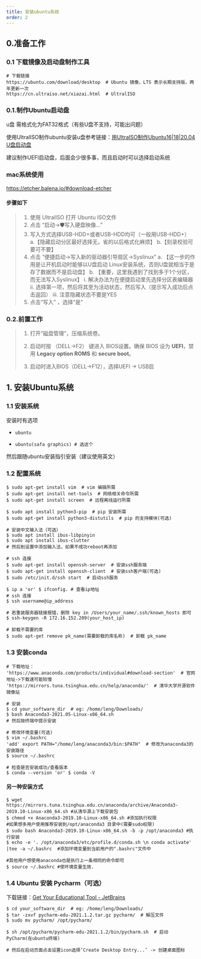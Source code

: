 ```yaml
---
title: 安装ubuntu系统
order: 2
---
```


## 0.准备工作

### 0.1 下载镜像及启动盘制作工具

```shell
# 下载链接 
https://ubuntu.com/download/desktop  # Ubuntu 镜像，LTS 表示长期支持版，两年更新一次
https://cn.ultraiso.net/xiazai.html  # UltralISO
```

### 0.1.制作Ubuntu启动盘

u盘 需格式化为FAT32格式（有些U盘不支持，可能出问题）

使用UltralISO制作ubuntu安装u盘参考链接：[用UltraISO制作Ubuntu16|18|20.04 U盘启动盘](https://www.cnblogs.com/silentdoer/p/13044305.html)

建议制作UEFI启动盘，后面会少很多事，而且启动时可以选择启动系统

### mac系统使用

<https://etcher.balena.io/#download-etcher>

#### 步骤如下

> 1. 使用 UltralISO 打开 Ubuntu ISO文件
> 2. 点击 “启动→🛡️写入硬盘映像...”
> 3. 写入方式选择USB-HDD+或者USB-HDD均可（一般用USB-HDD+）
>    a.【隐藏启动分区最好选择无，省的以后格式化麻烦】
>    b.【刻录校验可要可不要】
> 4. 点击 “便捷启动→写入新的驱动器引导扇区→Syslinux”
>     a. 【这一步的作用是让开机启动时能够以U盘启动 Linux安装系统，否则U盘就相当于是存了数据而不是启动盘】
>     b. 【重要，这里我遇到了找到多于1个分区，而无法写入Syslinux】
>      i. 解决办法为在便捷启动里先选择分区表编辑器
>      ii. 选择第一项，然后将其至为活动状态，然后写入（提示写入成功后点击返回）
>      iii. 注意隐藏状态不要是YES
> 5. 点击“写入” ，选择“是”

### 0.2.前置工作

> 1. 打开“磁盘管理”，压缩系统卷。
>
> 2. 启动时按 （DELL->F2） 键进入 BIOS设置。确保 BIOS 设为 **UEFI**，禁用 **Legacy option ROMS** 和 **secure boot**。
>
> 3. 启动时进入BIOS（DELL->F12），选择UEFI -> USB启

## 1. 安装Ubuntu系统

### 1.1 安装系统

安装时有选项

* ```shell
  ubuntu
  ```

* ```shell
  ubuntu(safa graphics) # 选这个
  ```

然后跟随ubuntu安装指引安装（建议使用英文）

### 1.2 配置系统

```shell
$ sudo apt-get install vim  # vim 编辑所需
$ sudo apt-get install net-tools  # 网络相关命令所需 
$ sudo apt-get install screen  # 远程离线运行所需

$ sudo apt install python3-pip  # pip 安装所需
$ sudo apt-get install python3-distutils  # pip 的支持模块(可选)

# 安装中文输入法（可选）
$ sudo apt install ibus-libpinyin 
$ sudo apt install ibus-clutter
# 然后到设置中添加输入法，如果不成功reboot再添加

# ssh 连接
$ sudo apt-get install openssh-server  # 安装ssh服务端
$ sudo apt-get install openssh-client  # 安装ssh客户端(可选)
$ sudo /etc/init.d/ssh start  # 启动ssh服务

$ ip a 'or' $ ifconfig. # 查看ip地址
# ssh 连接
$ ssh username@ip_address

# 若重装服务器链接报错，删除 key in /Users/your_name/.ssh/known_hosts 即可
$ ssh-keygen -R 172.16.152.209(your_host_ip)

# 卸载不需要的库
$ sudo apt-get remove pk_name(需要卸载的库名称)  # 卸载 pk_name
```

### 1.3 安装conda

```shell
# 下载地址：
'https://www.anaconda.com/products/individual#download-section'  # 官网地址->下载速可能较慢
'https://mirrors.tuna.tsinghua.edu.cn/help/anaconda/'  # 清华大学开源软件镜像站

# 安装
$ cd your_software_dir  # eg: /home/leng/Downloads/
$ bash Anaconda3-2021.05-Linux-x86_64.sh
# 然后按终端中提示安装

# 修改环境变量(可选)
$ vim ~/.bashrc
'add' export PATH="/home/leng/anaconda3/bin:$PATH"  # 修改为anaconda3的安装路径
$ source ~/.bashrc

# 检查是否安装成功/查看版本
$ conda --version 'or' $ conda -V
```

#### 另一种安装方式

```shell
$ wget https://mirrors.tuna.tsinghua.edu.cn/anaconda/archive/Anaconda3-2019.10-Linux-x86_64.sh #从清华源上下载安装包
$ chmod +x Anaconda3-2019.10-Linux-x86_64.sh #添加执行权限
#如果想多用户使用推荐安装到/opt/anaconda3 目录中(需要sudo权限)
$ sudo bash Anaconda3-2019.10-Linux-x86_64.sh -b -p /opt/anaconda3 #执行安装
$ echo -e '. /opt/anaconda3/etc/profile.d/conda.sh \n conda activate' |tee -a ~/.bashrc  #添加环境变量到当前用户的".bashrc"文件中

#其他用户想使用anaconda也是执行上一条相同的命令即可
$ source ~/.bashrc #使环境变量生效.
```

### 1.4 Ubuntu 安装 Pycharm（可选）

下载链接：[Get Your Educational Tool - JetBrains](https://www.jetbrains.com/edu-products/download/#section=pycharm-edu)

```shell
$ cd your_software_dir  # eg: /home/leng/Downloads/
$ tar -zxvf pycharm-edu-2021.1.2.tar.gz pycharm/  # 解压文件
$ sudo mv pycharm/ /opt/pycharm/

$ sh /opt/pycharm/pycharm-edu-2021.1.2/bin/pycharm.sh  # 启动 PyCharm(在ubuntu终端)

# 然后在启动页面点击设置icon选择‘Create Desktop Entry...’ -> 创建桌面图标
```
